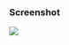 ### Screenshot
![](https://raw.githubusercontent.com/realsiao/archived-images/main/uPic/RxiXUa.png)
